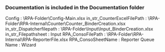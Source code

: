 ### Documentation is included in the Documentation folder ###


Config : \RPA-Folder\Config-Main.xlsx
in_str_CounterExcelFilePath : \RPA-Folder\RPA-Internal\Counter\Counter_BinderCreation.xlsx
in_str_Dispatcherfilepath : \RPA-Folder\Input\Input_BinderCreation.xlsx
in_str_Filepathsheet : Input
RPA_ConsoFilePath : \RPA-Folder\RPA-Internal\RPA-ReporterFile.xlsx
RPA_ConsoSheetName : Reporter
Queue Name : Wizard